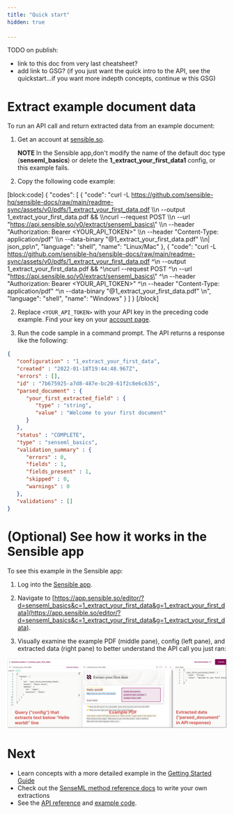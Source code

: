 ```yaml
---
title: "Quick start"
hidden: true

---
```


TODO on publish:

- link to this doc from very last cheatsheet?
- add link to GSG? (if you just want the quick intro to the API, see the quickstart...if you want more indepth concepts, continue w this GSG)

Extract example document data
=====

To run an API call and return extracted data from an example document: 

1. Get an account at [sensible.so](https://app.sensible.so/register).

    **NOTE** In the Sensible app,don't modify the name of the default doc type (**senseml_basics**) or delete the **1_extract_your_first_data1** config, or this example fails. 

2. Copy the following code example:

[block:code]
{
  "codes": [
    {
      "code": "curl -L https://github.com/sensible-hq/sensible-docs/raw/main/readme-sync/assets/v0/pdfs/1_extract_your_first_data.pdf \\\n  --output 1_extract_your_first_data.pdf && \\\ncurl --request POST \\\n  --url \"https://api.sensible.so/v0/extract/senseml_basics\" \\\n  --header \"Authorization: Bearer <YOUR_API_TOKEN>\" \\\n  --header \"Content-Type: application/pdf\" \\\n  --data-binary \"@1_extract_your_first_data.pdf\" \\\n| json_pp\n",
      "language": "shell",
      "name": "Linux/Mac"
    },
    {
      "code": "curl -L https://github.com/sensible-hq/sensible-docs/raw/main/readme-sync/assets/v0/pdfs/1_extract_your_first_data.pdf ^\n  --output 1_extract_your_first_data.pdf && ^\ncurl --request POST ^\n  --url \"https://api.sensible.so/v0/extract/senseml_basics\" ^\n  --header \"Authorization: Bearer <YOUR_API_TOKEN>\" ^\n  --header \"Content-Type: application/pdf\" ^\n  --data-binary \"@1_extract_your_first_data.pdf\" \n",
      "language": "shell",
      "name": "Windows"
    }
  ]
}
[/block]


2. Replace `<YOUR_API_TOKEN>` with your API key in the preceding code example. Find your key on your [account page](https://app.sensible.so/account/).

4. Run the code sample in a command prompt. The API returns a response like the following:

```json
{
   "configuration" : "1_extract_your_first_data",
   "created" : "2022-01-18T19:44:48.967Z",
   "errors" : [],
   "id" : "7b675925-a7d8-487e-bc20-61f2c8e6c635",
   "parsed_document" : {
      "your_first_extracted_field" : {
         "type" : "string",
         "value" : "Welcome to your first document"
      }
   },
   "status" : "COMPLETE",
   "type" : "senseml_basics",
   "validation_summary" : {
      "errors" : 0,
      "fields" : 1,
      "fields_present" : 1,
      "skipped" : 0,
      "warnings" : 0
   },
   "validations" : []
}
```

 

(Optional) See how it works in the Sensible app
=====

To see this example in the Sensible app:

1. Log into the [Sensible app](https://app.sensible.so/signin/).

2. Navigate to [https://app.sensible.so/editor/?d=senseml_basics&c=1_extract_your_first_data&g=1_extract_your_first_data](https://app.sensible.so/editor/?d=senseml_basics&c=1_extract_your_first_data&g=1_extract_your_first_data).
   
3. Visually examine the example PDF (middle pane), config (left pane), and extracted data (right pane) to better understand the API call you just ran:
   

![Click to enlarge](https://raw.githubusercontent.com/sensible-hq/sensible-docs/main/readme-sync/assets/v0/images/final/quick_1.png) 



Next
===

- Learn concepts with a more detailed example in the [Getting Started Guide](doc:quickstart)
- Check out the [SenseML method reference docs](doc:methods) to write your own extractions
- See the [API reference](https://docs.sensible.so/reference/choosing-an-endpoint) and [example code](https://github.com/sensible-hq/sensible-code-examples).
